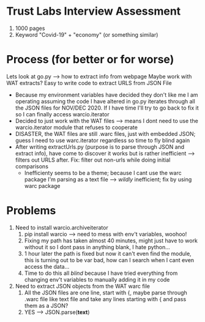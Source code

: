 # Trust Labs Interview Assessment

1. 1000 pages
2. Keyword "Covid-19" + "economy" (or something similar)

# Process (for better or for worse)
Lets look at go.py --> how to extract info from webpage
Maybe work with WAT extracts? Easy to write code to extract URLS from JSON File
* Because my environment variables have decided they don't like me I am operating assuming the code I have altered in go.py iterates through all the JSON files for NOV/DEC 2020. If I have time I'll try to go back to fix it so I can finally access warcio.iterator
* Decided to just work with the WAT files --> means I dont need to use the warcio.iterator module that refuses to cooperate
* DISASTER, the WAT files are still .warc files, just with embedded JSON; guess I need to use warc.iterator regardless so time to fly blind again
* After writing extractUrls.py (purpose is to parse through JSON and extract info), have come to discover it works but is rather inefficient --> filters out URLS after. Fix: filter out non-urls while doing initial comparisons
  * Inefficienty seems to be a theme; because I cant use the warc package I'm parsing as a text file --> *wildly* inefficient; fix by using warc package
# Problems
1. Need to install warcio.archiveiterator
   1. pip install warcio --> need to mess with env't variables, woohoo!
   2. Fixing my path has taken almost 40 minutes, might just have to work without it so I dont pass in anything blank, I hate python...
   3. 1 hour later the path is fixed but now it can't even find the module, this is turning out to be var bad, how can I search when I cant even access the data...
   4. Time to do this all *blind* because I have tried everything from changing env't variables to manually adding it in my code
2. Need to extract JSON objects from the WAT warc file
   1. All the JSON files are one line, start with {, maybe parse through .warc file like text file and take any lines starting with { and pass them as a JSON?
   2. YES --> JSON.parse(__text__)